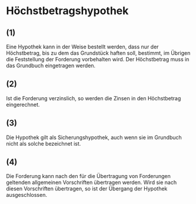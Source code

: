 # Höchstbetragshypothek



## (1)

 Eine Hypothek kann in der Weise bestellt werden, dass nur der Höchstbetrag, bis zu dem das Grundstück haften soll, bestimmt, im Übrigen die Feststellung der Forderung vorbehalten wird. Der Höchstbetrag muss in das Grundbuch eingetragen werden.

## (2)

 Ist die Forderung verzinslich, so werden die Zinsen in den Höchstbetrag eingerechnet.

## (3)

 Die Hypothek gilt als Sicherungshypothek, auch wenn sie im Grundbuch nicht als solche bezeichnet ist.

## (4)

 Die Forderung kann nach den für die Übertragung von Forderungen geltenden allgemeinen Vorschriften übertragen werden. Wird sie nach diesen Vorschriften übertragen, so ist der Übergang der Hypothek ausgeschlossen. 

